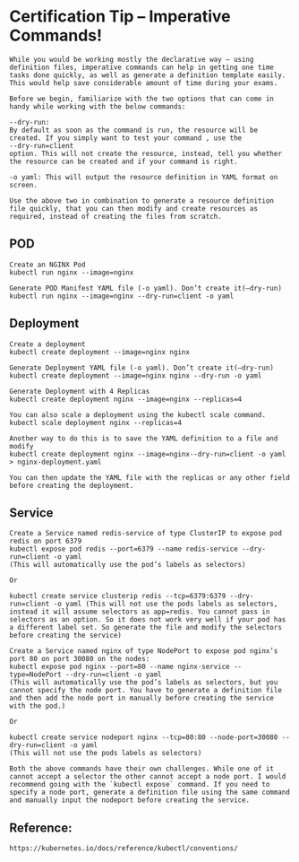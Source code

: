 # Certification Tip – Imperative Commands!
    While you would be working mostly the declarative way – using definition files, imperative commands can help in getting one time tasks done quickly, as well as generate a definition template easily. This would help save considerable amount of time during your exams.

    Before we begin, familiarize with the two options that can come in handy while working with the below commands:

    --dry-run:
    By default as soon as the command is run, the resource will be created. If you simply want to test your command , use the 
    --dry-run=client 
    option. This will not create the resource, instead, tell you whether the resource can be created and if your command is right.

    -o yaml: This will output the resource definition in YAML format on screen.

    Use the above two in combination to generate a resource definition file quickly, that you can then modify and create resources as required, instead of creating the files from scratch.

 

## POD
    Create an NGINX Pod
    kubectl run nginx --image=nginx

    Generate POD Manifest YAML file (-o yaml). Don’t create it(–dry-run)
    kubectl run nginx --image=nginx --dry-run=client -o yaml

 

## Deployment
    Create a deployment
    kubectl create deployment --image=nginx nginx    

    Generate Deployment YAML file (-o yaml). Don’t create it(–dry-run)
    kubectl create deployment --image=nginx nginx --dry-run -o yaml

    Generate Deployment with 4 Replicas
    kubectl create deployment nginx --image=nginx --replicas=4

    You can also scale a deployment using the kubectl scale command.
    kubectl scale deployment nginx --replicas=4
    
    Another way to do this is to save the YAML definition to a file and modify
    kubectl create deployment nginx --image=nginx--dry-run=client -o yaml > nginx-deployment.yaml

    You can then update the YAML file with the replicas or any other field before creating the deployment.

 

## Service
    Create a Service named redis-service of type ClusterIP to expose pod redis on port 6379
    kubectl expose pod redis --port=6379 --name redis-service --dry-run=client -o yaml
    (This will automatically use the pod’s labels as selectors)

    Or

    kubectl create service clusterip redis --tcp=6379:6379 --dry-run=client -o yaml (This will not use the pods labels as selectors, instead it will assume selectors as app=redis. You cannot pass in selectors as an option. So it does not work very well if your pod has a different label set. So generate the file and modify the selectors before creating the service)
    
    Create a Service named nginx of type NodePort to expose pod nginx’s port 80 on port 30080 on the nodes:
    kubectl expose pod nginx --port=80 --name nginx-service --type=NodePort --dry-run=client -o yaml
    (This will automatically use the pod’s labels as selectors, but you cannot specify the node port. You have to generate a definition file and then add the node port in manually before creating the service with the pod.)

    Or

    kubectl create service nodeport nginx --tcp=80:80 --node-port=30080 --dry-run=client -o yaml
    (This will not use the pods labels as selectors)

    Both the above commands have their own challenges. While one of it cannot accept a selector the other cannot accept a node port. I would recommend going with the `kubectl expose` command. If you need to specify a node port, generate a definition file using the same command and manually input the nodeport before creating the service.

    

## Reference:

    https://kubernetes.io/docs/reference/kubectl/conventions/